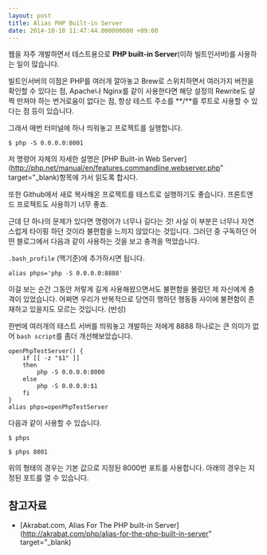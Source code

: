 ```yaml
---
layout: post
title: Alias PHP Built-in Server
date: 2014-10-10 11:47:44.000000000 +09:00
---
```

웹을 자주 개발하면서 테스트용으로 **PHP built-in Server**(이하 빌트인서버)를 사용하는 일이 많습니다.

빌트인서버의 이점은 PHP를 여러개 깔아놓고 Brew로 스위치하면서 여러가지 버전을 확인할 수 있다는 점, Apache나 Nginx를 같이 사용한다면 해당 설정의 Rewrite도 살짝 만져야 하는 번거로움이 없다는 점, 항상 테스트 주소를 **/**를 루트로 사용할 수 있다는 점 등이 있습니다.

그래서 매번 터미널에 하나 띄워놓고 프로젝트를 실행합니다.

```prettyprint lang-sh
$ php -S 0.0.0.0:8001
```

저 명령어 자체의 자세한 설명은 [PHP Built-in Web Server](http://php.net/manual/en/features.commandline.webserver.php" target="_blank)항목에 가서 읽도록 합시다.

또한 Github에서 새로 복사해온 프로젝트를 테스트로 실행하기도 좋습니다. 프론트앤드 프로젝트도 사용하기 너무 좋죠.

근데 단 하나의 문제가 있다면 명령어가 너무나 길다는 것! 사실 이 부분은 너무나 자연스럽게 타이핑 하던 것이라 불편함을 느끼지 않았다는 것입니다. 그러던 중 구독하던 어떤 블로그에서 다음과 같이 사용하는 것을 보고 충격을 먹었습니다.

`.bash_profile` (맥기준)에 추가하시면 됩니다.

```prettyprint lang-bash linenums
alias phps='php -S 0.0.0.0:8888'
```

이걸 보는 순간 그동안 저렇게 길게 사용해왔으면서도 불편함을 몰랐던 제 자신에게 충격이 있었습니다. 어쩌면 우리가 반복적으로 당연히 행하던 행동들 사이에 불편함이 존재하고 있을지도 모르는 것입니다. (반성)

한번에 여러개의 테스트 서버를 띄워놓고 개발하는 저에게 8888 하나로는 큰 의미가 없어 `bash script`를 좀더 개선해보았습니다.

```prettyprint lang-bash linenums
openPhpTestServer() {
	if [[ -z "$1" ]]
	then
		php -S 0.0.0.0:8000
	else
		php -S 0.0.0.0:$1
	fi
}
alias phps=openPhpTestServer
```

다음과 같이 사용할 수 있습니다.

```prettyprint lang-sh
$ phps
```

```prettyprint lang-sh
$ phps 8001
```

위의 형태의 경우는 기본 값으로 지정된 8000번 포트를 사용합니다. 아래의 경우는 지정된 포트를 열 수 있습니다.

## 참고자료
- [Akrabat.com, Alias For The PHP built-in Server](http://akrabat.com/php/alias-for-the-php-built-in-server" target="_blank)
